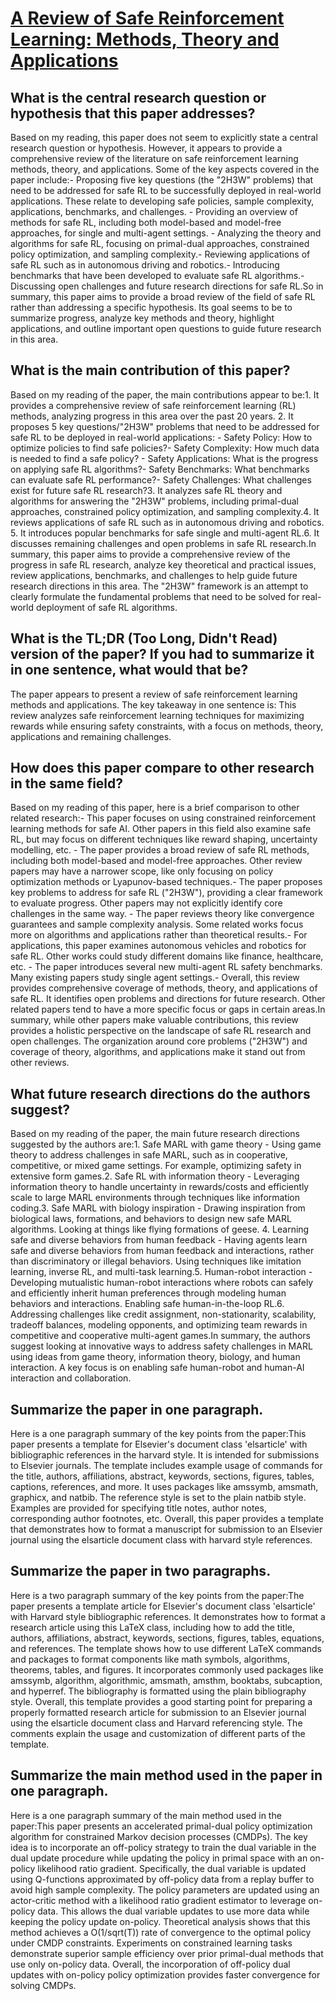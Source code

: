 # [A Review of Safe Reinforcement Learning: Methods, Theory and   Applications](https://arxiv.org/abs/2205.10330)

## What is the central research question or hypothesis that this paper addresses?

Based on my reading, this paper does not seem to explicitly state a central research question or hypothesis. However, it appears to provide a comprehensive review of the literature on safe reinforcement learning methods, theory, and applications. Some of the key aspects covered in the paper include:- Proposing five key questions (the "2H3W" problems) that need to be addressed for safe RL to be successfully deployed in real-world applications. These relate to developing safe policies, sample complexity, applications, benchmarks, and challenges. - Providing an overview of methods for safe RL, including both model-based and model-free approaches, for single and multi-agent settings. - Analyzing the theory and algorithms for safe RL, focusing on primal-dual approaches, constrained policy optimization, and sampling complexity.- Reviewing applications of safe RL such as in autonomous driving and robotics.- Introducing benchmarks that have been developed to evaluate safe RL algorithms.- Discussing open challenges and future research directions for safe RL.So in summary, this paper aims to provide a broad review of the field of safe RL rather than addressing a specific hypothesis. Its goal seems to be to summarize progress, analyze key methods and theory, highlight applications, and outline important open questions to guide future research in this area.


## What is the main contribution of this paper?

Based on my reading of the paper, the main contributions appear to be:1. It provides a comprehensive review of safe reinforcement learning (RL) methods, analyzing progress in this area over the past 20 years. 2. It proposes 5 key questions/"2H3W" problems that need to be addressed for safe RL to be deployed in real-world applications: - Safety Policy: How to optimize policies to find safe policies?- Safety Complexity: How much data is needed to find a safe policy? - Safety Applications: What is the progress on applying safe RL algorithms?- Safety Benchmarks: What benchmarks can evaluate safe RL performance?- Safety Challenges: What challenges exist for future safe RL research?3. It analyzes safe RL theory and algorithms for answering the "2H3W" problems, including primal-dual approaches, constrained policy optimization, and sampling complexity.4. It reviews applications of safe RL such as in autonomous driving and robotics. 5. It introduces popular benchmarks for safe single and multi-agent RL.6. It discusses remaining challenges and open problems in safe RL research.In summary, this paper aims to provide a comprehensive review of the progress in safe RL research, analyze key theoretical and practical issues, review applications, benchmarks, and challenges to help guide future research directions in this area. The "2H3W" framework is an attempt to clearly formulate the fundamental problems that need to be solved for real-world deployment of safe RL algorithms.


## What is the TL;DR (Too Long, Didn't Read) version of the paper? If you had to summarize it in one sentence, what would that be?

The paper appears to present a review of safe reinforcement learning methods and applications. The key takeaway in one sentence is: This review analyzes safe reinforcement learning techniques for maximizing rewards while ensuring safety constraints, with a focus on methods, theory, applications and remaining challenges.


## How does this paper compare to other research in the same field?

Based on my reading of this paper, here is a brief comparison to other related research:- This paper focuses on using constrained reinforcement learning methods for safe AI. Other papers in this field also examine safe RL, but may focus on different techniques like reward shaping, uncertainty modelling, etc. - The paper provides a broad review of safe RL methods, including both model-based and model-free approaches. Other review papers may have a narrower scope, like only focusing on policy optimization methods or Lyapunov-based techniques.- The paper proposes key problems to address for safe RL ("2H3W"), providing a clear framework to evaluate progress. Other papers may not explicitly identify core challenges in the same way. - The paper reviews theory like convergence guarantees and sample complexity analysis. Some related works focus more on algorithms and applications rather than theoretical results.- For applications, this paper examines autonomous vehicles and robotics for safe RL. Other works could study different domains like finance, healthcare, etc. - The paper introduces several new multi-agent RL safety benchmarks. Many existing papers study single agent settings.- Overall, this review provides comprehensive coverage of methods, theory, and applications of safe RL. It identifies open problems and directions for future research. Other related papers tend to have a more specific focus or gaps in certain areas.In summary, while other papers make valuable contributions, this review provides a holistic perspective on the landscape of safe RL research and open challenges. The organization around core problems ("2H3W") and coverage of theory, algorithms, and applications make it stand out from other reviews.


## What future research directions do the authors suggest?

Based on my reading of the paper, the main future research directions suggested by the authors are:1. Safe MARL with game theory - Using game theory to address challenges in safe MARL, such as in cooperative, competitive, or mixed game settings. For example, optimizing safety in extensive form games.2. Safe RL with information theory - Leveraging information theory to handle uncertainty in rewards/costs and efficiently scale to large MARL environments through techniques like information coding.3. Safe MARL with biology inspiration - Drawing inspiration from biological laws, formations, and behaviors to design new safe MARL algorithms. Looking at things like flying formations of geese.  4. Learning safe and diverse behaviors from human feedback - Having agents learn safe and diverse behaviors from human feedback and interactions, rather than discriminatory or illegal behaviors. Using techniques like imitation learning, inverse RL, and multi-task learning.5. Human-robot interaction - Developing mutualistic human-robot interactions where robots can safely and efficiently inherit human preferences through modeling human behaviors and interactions. Enabling safe human-in-the-loop RL.6. Addressing challenges like credit assignment, non-stationarity, scalability, tradeoff balances, modeling opponents, and optimizing team rewards in competitive and cooperative multi-agent games.In summary, the authors suggest looking at innovative ways to address safety challenges in MARL using ideas from game theory, information theory, biology, and human interaction. A key focus is on enabling safe human-robot and human-AI interaction and collaboration.


## Summarize the paper in one paragraph.

Here is a one paragraph summary of the key points from the paper:This paper presents a template for Elsevier's document class 'elsarticle' with bibliographic references in the harvard style. It is intended for submissions to Elsevier journals. The template includes example usage of commands for the title, authors, affiliations, abstract, keywords, sections, figures, tables, captions, references, and more. It uses packages like amssymb, amsmath, graphicx, and natbib. The reference style is set to the plain natbib style. Examples are provided for specifying title notes, author notes, corresponding author footnotes, etc. Overall, this paper provides a template that demonstrates how to format a manuscript for submission to an Elsevier journal using the elsarticle document class with harvard style references.


## Summarize the paper in two paragraphs.

Here is a two paragraph summary of the key points from the paper:The paper presents a template article for Elsevier's document class 'elsarticle' with Harvard style bibliographic references. It demonstrates how to format a research article using this LaTeX class, including how to add the title, authors, affiliations, abstract, keywords, sections, figures, tables, equations, and references. The template shows how to use different LaTeX commands and packages to format components like math symbols, algorithms, theorems, tables, and figures. It incorporates commonly used packages like amssymb, algorithm, algorithmic, amsmath, amsthm, booktabs, subcaption, and hyperref. The bibliography is formatted using the plain bibliography style. Overall, this template provides a good starting point for preparing a properly formatted research article for submission to an Elsevier journal using the elsarticle document class and Harvard referencing style. The comments explain the usage and customization of different parts of the template.


## Summarize the main method used in the paper in one paragraph.

Here is a one paragraph summary of the main method used in the paper:This paper presents an accelerated primal-dual policy optimization algorithm for constrained Markov decision processes (CMDPs). The key idea is to incorporate an off-policy strategy to train the dual variable in the dual update procedure while updating the policy in primal space with an on-policy likelihood ratio gradient. Specifically, the dual variable is updated using Q-functions approximated by off-policy data from a replay buffer to avoid high sample complexity. The policy parameters are updated using an actor-critic method with a likelihood ratio gradient estimator to leverage on-policy data. This allows the dual variable updates to use more data while keeping the policy update on-policy. Theoretical analysis shows that this method achieves a O(1/sqrt(T)) rate of convergence to the optimal policy under CMDP constraints. Experiments on constrained learning tasks demonstrate superior sample efficiency over prior primal-dual methods that use only on-policy data. Overall, the incorporation of off-policy dual updates with on-policy policy optimization provides faster convergence for solving CMDPs.
